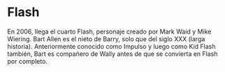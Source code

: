 # Flash

En 2006, llega el cuarto Flash, personaje creado por Mark Waid y Mike Wiering. Bart Allen es el nieto de Barry, solo que del siglo XXX (larga historia). Anteriormente conocido como Impulso y luego como Kid Flash también, Bart es compañero de Wally antes de que se convierta en Flash por completo.

